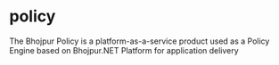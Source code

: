 # policy
The Bhojpur Policy is a platform-as-a-service product used as a Policy Engine based on Bhojpur.NET Platform for application delivery
